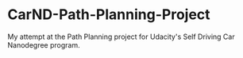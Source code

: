 # CarND-Path-Planning-Project
My attempt at the Path Planning project for Udacity's Self Driving Car Nanodegree program. 
